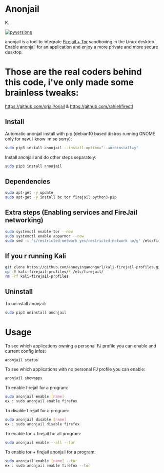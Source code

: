 Anonjail
=======

K.

[![pyversions](https://img.shields.io/badge/python-3.3%2B-blue.svg)](https://pypi.org/project/anonjail/)

anonjail is a tool to integrate [Firejail + Tor](https://firejail.wordpress.com/)
sandboxing in the Linux desktop. Enable anonjail for an application and enjoy a
more private and more secure desktop.

Those are the real coders behind this code, i've only made some brainless tweaks:
=======

https://github.com/orjail/orjail & https://github.com/rahiel/firectl


## Install

Automatic anonjail install with pip (debian10 based distros running GNOME only for naw. I know im so sorry):
``` bash
sudo pip3 install anonjail --install-option="--autoinstall=y"
```


Install anonjail and do other steps separately:
``` bash
sudo pip3 install anonjail
```

## Dependencies
``` bash
sudo apt-get -y update
sudo apt-get -y install bc tor firejail python3-pip
```

## Extra steps (Enabling services and FireJail networking)
``` bash
sudo systemctl enable tor --now
sudo systemctl enable apparmor --now
sudo sed -i 's/restricted-network yes/restricted-network no/g' /etc/firejail/firejail.config
```

## If you r running Kali
``` bash
git clone https://github.com/annoyinganongurl/kali-firejail-profiles.git
cp -R kali-firejail-profiles/* /etc/firejail/
rm -rf kali-firejail-profiles
```

## Uninstall

To uninstall anonjail:
``` bash
sudo pip3 uninstall anonjail
```

# Usage

To see which applications owning a personal FJ profile you can enable and current config infos:
``` bash
anonjail status
```

To see which applications with no personal FJ profile you can enable:
``` bash
anonjail showapps
```

To enable firejail for a program:
``` bash
sudo anonjail enable [name]
ex : sudo anonjail enable firefox
```

To disable firejail for a program:
``` bash
sudo anonjail disable [name]
ex : sudo anonjail disable firefox
```

To enable tor + firejail for all program:
``` bash
sudo anonjail enable --all --tor
```

To enable tor + firejail anonjail for a program:
``` bash
sudo anonjail enable [name] --tor
ex : sudo anonjail enable firefox --tor
```